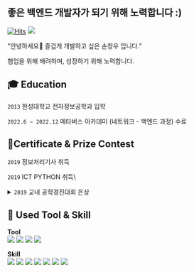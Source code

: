 ## 좋은 백엔드 개발자가 되기 위해 노력합니다 :)  
[![Hits](https://hits.seeyoufarm.com/api/count/incr/badge.svg?url=https%3A%2F%2Fgithub.com%2F5onchangwoo&count_bg=%2379C83D&title_bg=%23000000&icon=octopusdeploy.svg&icon_color=%2350B218&title=hits&edge_flat=false)](https://hits.seeyoufarm.com)
<a href="mailto:scw9410@gmail.com"><img src="https://img.shields.io/badge/Gmail-EA4335?style=round-square&logo=Gmail&logoColor=white&link=mailto:scw9410@gmail.com"/></a>

"안녕하세요👋
즐겁게 개발하고 싶은 손창우 입니다."

협업을 위해 배려하며, 성장하기 위해 노력합니다.

## **🎓 Education**

`2013` 한성대학교 전자정보공학과 입학

`2022.6 ~ 2022.12` 메타버스 아카데미 (네트워크 - 백엔드 과정) 수료

## 🧾Certificate & Prize Contest

`2019` 정보처리기사 취득

`2019` ICT PYTHON 취득\

<details>
  <summary> <code>2019</code> 교내 공학경진대회 은상</summary>

  ![image](https://user-images.githubusercontent.com/96860725/205265659-1307d033-fc03-4f7b-b146-07c990a3dd5c.png)
</details>

## 📝 **Used Tool & Skill**

**Tool**  
<img src="https://img.shields.io/badge/github-181717?style=round-square&logo=github&logoColor=white">
<img src="https://img.shields.io/badge/notion-000000?style=round-square&logo=Notion&logoColor=white">
<img src="https://img.shields.io/badge/IntelliJ IDEA-000000?style=round-square&logo=IntelliJ IDEA&logoColor=white">
<img src="https://img.shields.io/badge/Slack-4A154B?style=round-square&logo=Slack&logoColor=white">

**Skill**  
<img src="https://img.shields.io/badge/JAVA-007396?style=round-square&logo=java&logoColor=white">
<img src="https://img.shields.io/badge/Spring Boot-6DB33F?style=round-square&logo=Spring Boot&logoColor=white">
<img src="https://img.shields.io/badge/oracle-F80000?style=round-square&logo=oracle&logoColor=white">
<img src="https://img.shields.io/badge/mysql-4479A1?style=round-square&logo=mysql&logoColor=white">
<img src="https://img.shields.io/badge/PostgreSQL-4169E1?style=round-square&logo=PostgreSQL&logoColor=white">
<img src="https://img.shields.io/badge/React-61DAFB?style=round-square&logo=React&logoColor=white">
<img src="https://img.shields.io/badge/Node.js-339933?style=round-square&logo=Node.js&logoColor=white">
